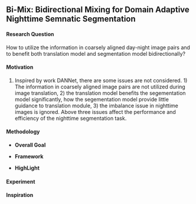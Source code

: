 ## Bi-Mix: Bidirectional Mixing for Domain Adaptive Nighttime Semnatic Segmentation

#### Research Question
How to utilize the information in coarsely aligned day-night image pairs and to benefit both translation model and segmentation model bidirectionally?

#### Motivation
1. Inspired by work DANNet, there are some issues are not considered. 1) The information in coarsely aligned image pairs are not utilized during image translation, 2) the translation model benefits the segementation model significantly, how the segementation model provide little guidance to translation module, 3) the imbalance issue in nighttime images is ignored. Above three issues affect the performance and efficiency of the nighttime segmentation task.

#### Methodology
- **Overall Goal**


- **Framework**
- **HighLight**

#### Experiment

#### Inspiration
